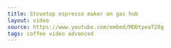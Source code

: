 ```yaml
---
title: Stovetop espresso maker on gas hob
layout: video
source: https://www.youtube.com/embed/MDDtpeaT28g
tags: coffee video advanced
---
```

